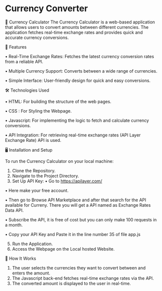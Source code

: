 # Currency Converter

💱 Currency Calculator
The Currency Calculator is a web-based application that allows users to convert amounts between different currencies. The application fetches real-time exchange rates and provides quick and accurate currency conversions.


🚀 Features

• Real-Time Exchange Rates: Fetches the latest currency conversion rates from a reliable API.

• Multiple Currency Support: Converts between a wide range of currencies.

• Simple Interface: User-friendly design for quick and easy conversions.


🛠️ Technologies Used

• HTML: For building the structure of the web pages.

• CSS : For Styling the Webpage.

• Javascript: For implementing the logic to fetch and calculate currency conversions.

• API Integration: For retrieving real-time exchange rates (API Layer Exchange Rate) API is used.


🖥️ Installation and Setup

To run the Currency Calculator on your local machine:

1) Clone the Repository.
2) Navigate to the Project Directory.
3) Set Up API Key: • Go to https://apilayer.com/

• Here make your free account.

• Then go to Browse API Marketplace and after that search for the API available for Curreny. There you will get a API named as Exchange Rates Data API.

• Subscribe the API, it is free of cost but you can only make 100 requests in a month.

• Copy your API Key and Paste it in the line number 35 of file app.js

5) Run the Application.
6) Access the Webpage on the Local hosted Website.


🎯 How It Works
1) The user selects the currencies they want to convert between and enters the amount.
2) The Javascript back-end fetches real-time exchange rates via the API.
3) The converted amount is displayed to the user in real-time.
